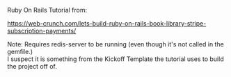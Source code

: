 Ruby On Rails Tutorial from:

https://web-crunch.com/lets-build-ruby-on-rails-book-library-stripe-subscription-payments/

Note:  Requires redis-server to be running (even though it's not called in the gemfile.)  
        I suspect it is something from the Kickoff Template the tutorial uses to build the project off of.